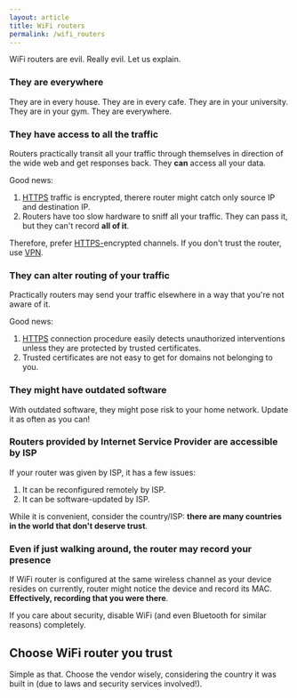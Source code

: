```yaml
---
layout: article
title: WiFi routers
permalink: /wifi_routers
---
```


WiFi routers are evil. Really evil. Let us explain.

### They are everywhere

They are in every house. They are in every cafe. They are in your university. They are in your gym. They are everywhere.

### They have access to all the traffic

Routers practically transit all your traffic through themselves in direction of the wide web and get responses back. They **can** access all your data.

Good news:
1. [HTTPS](/https.html) traffic is encrypted, therere router might catch only source IP and destination IP.
2. Routers have too slow hardware to sniff all your traffic. They can pass it, but they can't record **all of it**.

Therefore, prefer [HTTPS-](/https.html)encrypted channels. If you don't trust the router, use [VPN](/vpn.html).

### They can alter routing of your traffic

Practically routers may send your traffic elsewhere in a way that you're not aware of it.

Good news:
1. [HTTPS](/https.html) connection procedure easily detects unauthorized interventions unless they are protected by trusted certificates.
2. Trusted certificates are not easy to get for domains not belonging to you.

### They might have outdated software

With outdated software, they might pose risk to your home network. Update it as often as you can!

### Routers provided by Internet Service Provider are accessible by ISP

If your router was given by ISP, it has a few issues:
1. It can be reconfigured remotely by ISP.
2. It can be software-updated by ISP.

While it is convenient, consider the country/ISP: **there are many countries in the world that don't deserve trust**.

### Even if just walking around, the router may record your presence

If WiFi router is configured at the same wireless channel as your device resides on currently, router might notice the device and record its MAC. **Effectively, recording that you were there**.

If you care about security, disable WiFi (and even Bluetooth for similar reasons) completely.

## Choose WiFi router you trust

Simple as that. Choose the vendor wisely, considering the country it was built in (due to laws and security services involved!).
